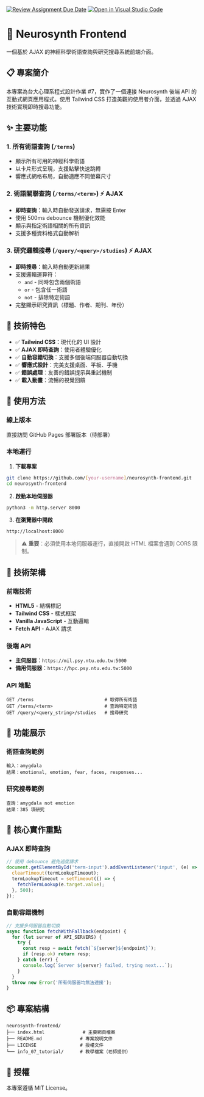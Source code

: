 [![Review Assignment Due Date](https://classroom.github.com/assets/deadline-readme-button-22041afd0340ce965d47ae6ef1cefeee28c7c493a6346c4f15d667ab976d596c.svg)](https://classroom.github.com/a/yOwut1-r)
[![Open in Visual Studio Code](https://classroom.github.com/assets/open-in-vscode-2e0aaae1b6195c2367325f4f02e2d04e9abb55f0b24a779b69b11b9e10269abc.svg)](https://classroom.github.com/online_ide?assignment_repo_id=21272696&assignment_repo_type=AssignmentRepo)

# 🧠 Neurosynth Frontend

一個基於 AJAX 的神經科學術語查詢與研究搜尋系統前端介面。

## 📋 專案簡介

本專案為台大心理系程式設計作業 #7，實作了一個連接 Neurosynth 後端 API 的互動式網頁應用程式。使用 Tailwind CSS 打造美觀的使用者介面，並透過 AJAX 技術實現即時搜尋功能。

## ✨ 主要功能

### 1. 所有術語查詢 (`/terms`)
- 顯示所有可用的神經科學術語
- 以卡片形式呈現，支援點擊快速跳轉
- 響應式網格布局，自動適應不同螢幕尺寸

### 2. 術語關聯查詢 (`/terms/<term>`) ⚡ AJAX
- **即時查詢**：輸入時自動發送請求，無需按 Enter
- 使用 500ms debounce 機制優化效能
- 顯示與指定術語相關的所有資訊
- 支援多種資料格式自動解析

### 3. 研究邏輯搜尋 (`/query/<query>/studies`) ⚡ AJAX
- **即時搜尋**：輸入時自動更新結果
- 支援邏輯運算符：
  - `and` - 同時包含兩個術語
  - `or` - 包含任一術語
  - `not` - 排除特定術語
- 完整顯示研究資訊（標題、作者、期刊、年份）

## 🎨 技術特色

- ✅ **Tailwind CSS**：現代化的 UI 設計
- ✅ **AJAX 即時查詢**：使用者體驗優化
- ✅ **自動容錯切換**：支援多個後端伺服器自動切換
- ✅ **響應式設計**：完美支援桌面、平板、手機
- ✅ **錯誤處理**：友善的錯誤提示與重試機制
- ✅ **載入動畫**：流暢的視覺回饋

## 🚀 使用方法

### 線上版本
直接訪問 GitHub Pages 部署版本（待部署）

### 本地運行

1. **下載專案**
```bash
git clone https://github.com/[your-username]/neurosynth-frontend.git
cd neurosynth-frontend
```

2. **啟動本地伺服器**
```bash
python3 -m http.server 8000
```

3. **在瀏覽器中開啟**
```
http://localhost:8000
```

> ⚠️ **重要**：必須使用本地伺服器運行，直接開啟 HTML 檔案會遇到 CORS 限制。

## 🔧 技術架構

### 前端技術
- **HTML5** - 結構標記
- **Tailwind CSS** - 樣式框架
- **Vanilla JavaScript** - 互動邏輯
- **Fetch API** - AJAX 請求

### 後端 API
- **主伺服器**：`https://mil.psy.ntu.edu.tw:5000`
- **備用伺服器**：`https://hpc.psy.ntu.edu.tw:5000`

### API 端點
```
GET /terms                          # 取得所有術語
GET /terms/<term>                   # 查詢特定術語
GET /query/<query_string>/studies   # 搜尋研究
```

## 📸 功能展示

### 術語查詢範例
```
輸入：amygdala
結果：emotional, emotion, fear, faces, responses...
```

### 研究搜尋範例
```
查詢：amygdala not emotion
結果：385 項研究
```

## 🎯 核心實作重點

### AJAX 即時查詢
```javascript
// 使用 debounce 避免過度請求
document.getElementById('term-input').addEventListener('input', (e) => {
  clearTimeout(termLookupTimeout);
  termLookupTimeout = setTimeout(() => {
    fetchTermLookup(e.target.value);
  }, 500);
});
```

### 自動容錯機制
```javascript
// 支援多伺服器自動切換
async function fetchWithFallback(endpoint) {
  for (let server of API_SERVERS) {
    try {
      const resp = await fetch(`${server}${endpoint}`);
      if (resp.ok) return resp;
    } catch (err) {
      console.log(`Server ${server} failed, trying next...`);
    }
  }
  throw new Error('所有伺服器均無法連接');
}
```

## 📦 專案結構

```
neurosynth-frontend/
├── index.html              # 主要網頁檔案
├── README.md              # 專案說明文件
├── LICENSE                # 授權文件
└── info_07_tutorial/      # 教學檔案（老師提供）
```


## 📝 授權

本專案遵循 MIT License。



